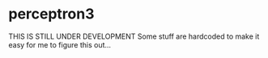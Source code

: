 # perceptron3
THIS IS STILL UNDER DEVELOPMENT
Some stuff are hardcoded to make it easy for me to figure this out...
